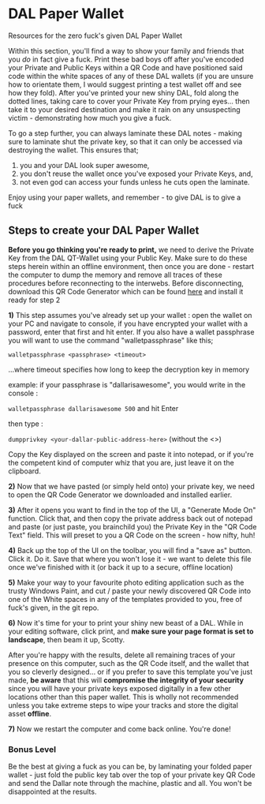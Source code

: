 # DAL Paper Wallet
Resources for the zero fuck's given DAL Paper Wallet

Within this section, you'll find a way to show your family and friends that you *do* in fact give a fuck. Print these bad boys off after you've encoded your Private and Public Keys within a QR Code and have positioned said code within the white spaces of any of these DAL wallets (if you are unsure how to orientate them, I would suggest printing a test wallet off and see how they fold). After you've printed your new shiny DAL, fold along the dotted lines, taking care to cover your Private Key from prying eyes... then take it to your desired destination and make it rain on any unsuspecting victim - demonstrating how much you give a fuck. 

To go a step further, you can always laminate these DAL notes - making sure to laminate shut the private key, so that it can only be accessed via destroying the wallet. This ensures that;

1) you and your DAL look super awesome,
2) you don't reuse the wallet once you've exposed your Private Keys, and,
3) not even god can access your funds unless he cuts open the laminate.

Enjoy using your paper wallets, and remember - to give DAL is to give a fuck

## Steps to create your DAL Paper Wallet

**Before you go thinking you're ready to print,** we need to derive the Private Key from the DAL QT-Wallet using your Public Key. Make sure to do these steps herein within an offline environment, then once you are done - restart the computer to dump the memory and remove all traces of these procedures before reconnecting to the interwebs. Before disconnecting, download this QR Code Generator which can be found [here](https://www.codetwo.com/freeware/qr-code-desktop-reader/) and install it ready for step 2

**1)** This step assumes you've already set up your wallet : open the wallet on your PC and navigate to console, if you have encrypted your wallet with a password, enter that first and hit enter. If you also have a wallet passphrase you will want to use the command "walletpassphrase" like this;

`walletpassphrase <passphrase> <timeout>`

...where timeout specifies how long to keep the decryption key in memory

example: if your passphrase is  "dallarisawesome", you would write in the console :
  
`walletpassphrase dallarisawesome 500` and hit Enter

then type : 

`dumpprivkey <your-dallar-public-address-here>` (without the <>)

Copy the Key displayed on the screen and paste it into notepad, or if you're the competent kind of computer whiz that you are, just leave it on the clipboard.

**2)** Now that we have pasted (or simply held onto) your private key, we need to open the QR Code Generator we downloaded and installed earlier. 

**3)** After it opens you want to find in the top of the UI, a "Generate Mode On" function. Click that, and then copy the private address back out of notepad and paste (or just paste, you brainchild you) the Private Key in the "QR Code Text" field. This will preset to you a QR Code on the screen - how nifty, huh!

**4)** Back up the top of the UI on the toolbar, you will find a "save as" button. Click it. Do it. Save that where you won't lose it - we want to delete this file once we've finished with it (or back it up to a secure, offline location)

**5)** Make your way to your favourite photo editing application such as the trusty Windows Paint, and cut / paste your newly discovered QR Code into one of the White spaces in any of the templates provided to you, free of fuck's given, in the git repo. 

**6)** Now it's time for your to print your shiny new beast of a DAL. While in your editing software, click print, and **make sure your page format is set to landscape**, then beam it up, Scotty. 

After you're happy with the results, delete all remaining traces of your presence on this computer, such as the QR Code itself, and the wallet that you so cleverly designed... or if you prefer to save this template you've just made, **be aware** that this will **compromise the integrity of your security** since you will have your private keys exposed digitally in a few other locations other than this paper wallet. This is wholly not recommended unless you take extreme steps to wipe your tracks and store the digital asset **offline**.

**7)** Now we restart the computer and come back online. You're done!

### Bonus Level

Be the best at giving a fuck as you can be, by laminating your folded paper wallet - just fold the public key tab over the top of your private key QR Code and send the Dallar note through the machine, plastic and all. You won't be disappointed at the results. 
